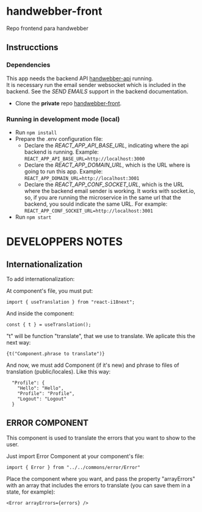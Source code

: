 # handwebber-front

Repo frontend para handwebber

## Instrucctions

### Dependencies

This app needs the backend API [handwebber-api](https://github.com/handwebber/handwebber-api.git) running.  
It is necessary run the email sender websocket which is included in the backend. See the _SEND EMAILS_ support in the backend documentation.

- Clone the **private** repo [handwebber-front](https://github.com/handwebber/handwebber-front.git).

### Running in development mode (local)

- Run `npm install`
- Prepare the .env configuration file:
  - Declare the _REACT_APP_API_BASE_URL_, indicating where the api backend is running. Example: `REACT_APP_API_BASE_URL=http://localhost:3000`
  - Declare the _REACT_APP_DOMAIN_URL_, which is the URL where is going to run this app. Example: `REACT_APP_DOMAIN_URL=http://localhost:3001`
  - Declare the _REACT_APP_CONF_SOCKET_URL_, which is the URL where the backend email sender is working. It works with socket.io, so, if you are running the microservice in the same url that the backend, you sould indicate the same URL. For example: `REACT_APP_CONF_SOCKET_URL=http://localhost:3001`
- Run `npm start`

# DEVELOPPERS NOTES

## Internationalization

To add internationalization:

At component's file, you must put:

```
import { useTranslation } from "react-i18next";
```

And inside the component:

```
const { t } = useTranslation();
```

"t" will be function "translate", that we use to translate. We aplicate this the next way:

```
{t("Component.phrase to translate")}
```

And now, we must add Component (if it's new) and phrase to files of translation (public/locales). Like this way:

```
  "Profile": {
    "Hello": "Hello",
    "Profile": "Profile",
    "Logout": "Logout"
  }
```

## ERROR COMPONENT

This component is used to translate the errors that you want to show to the user.

Just import Error Component at your component's file:

```
import { Error } from "../../commons/error/Error"
```

Place the component where you want, and pass the property "arrayErrors" with an array that includes the errors to translate (you can save them in a state, for example):

```
<Error arrayErrors={errors} />
```
